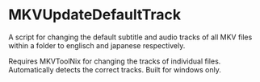 # MKVUpdateDefaultTrack
A script for changing the default subtitle and audio tracks of all MKV files within a folder to englisch and japanese respectively.

Requires MKVToolNix for changing the tracks of individual files. Automatically detects the correct tracks. Built for windows only.
